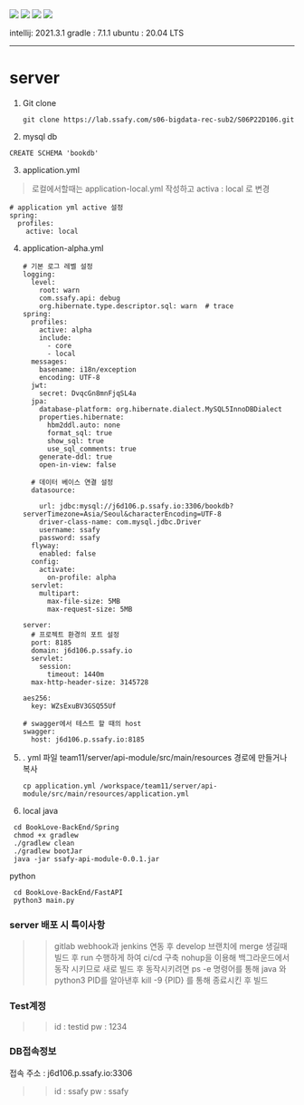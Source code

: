 <img src="https://img.shields.io/badge/spring_boot-2.3.2-%236DB33F?style=plastic&logo=Spring"> 
<img src="https://img.shields.io/badge/MySQL-8.0-%234479A1?style=plastic&logo=mysql"> 
<img src="https://img.shields.io/badge/docker-20.10.7-%236DB33F?color=blue&style=plastic&logo=docker"> 
<img src="https://img.shields.io/badge/Jenkins-2.319.3-%236DB33F?color=red&style=plastic&logo=Jenkins">

intellij: 2021.3.1
gradle : 7.1.1
ubuntu : 20.04 LTS

------

# server

1. Git clone 

   ```
   git clone https://lab.ssafy.com/s06-bigdata-rec-sub2/S06P22D106.git
   ```

2.  mysql db

   ```
   CREATE SCHEMA 'bookdb'
   ```

3.  application.yml
> 로컬에서할때는 application-local.yml 작성하고 activa : local 로 변경 

   ```
   # application yml active 설정
   spring:
     profiles:
       active: local
   ```

4. application-alpha.yml

   ```
   # 기본 로그 레벨 설정
   logging:
     level:
       root: warn
       com.ssafy.api: debug
       org.hibernate.type.descriptor.sql: warn  # trace
   spring:
     profiles:
       active: alpha
       include:
         - core
         - local
     messages:
       basename: i18n/exception
       encoding: UTF-8
     jwt:
       secret: DvqcGn8mnFjqSL4a
     jpa:
       database-platform: org.hibernate.dialect.MySQL5InnoDBDialect
       properties.hibernate:
         hbm2ddl.auto: none
         format_sql: true
         show_sql: true
         use_sql_comments: true
       generate-ddl: true
       open-in-view: false
   
     # 데이터 베이스 연결 설정
     datasource:
   
       url: jdbc:mysql://j6d106.p.ssafy.io:3306/bookdb?serverTimezone=Asia/Seoul&characterEncoding=UTF-8
       driver-class-name: com.mysql.jdbc.Driver
       username: ssafy
       password: ssafy
     flyway:
       enabled: false
     config:
       activate:
         on-profile: alpha
     servlet:
       multipart:
         max-file-size: 5MB
         max-request-size: 5MB     
   
   server:
     # 프로젝트 환경의 포트 설정
     port: 8185
     domain: j6d106.p.ssafy.io
     servlet:
       session:
         timeout: 1440m
     max-http-header-size: 3145728
   
   aes256:
     key: WZsExuBV3GSQ55Uf
   
   # swagger에서 테스트 할 때의 host
   swagger:
     host: j6d106.p.ssafy.io:8185
   ```
   

5. . yml 파일 team11/server/api-module/src/main/resources 경로에 만들거나 복사

   ```
   cp application.yml /workspace/team11/server/api-module/src/main/resources/application.yml
   ```

6.  local 
    java
   ```
    cd BookLove-BackEnd/Spring
    chmod +x gradlew
    ./gradlew clean
    ./gradlew bootJar
    java -jar ssafy-api-module-0.0.1.jar
   ```

   python
   ```
    cd BookLove-BackEnd/FastAPI
    python3 main.py
   ```

   

### server 배포 시 특이사항

> > gitlab webhook과  jenkins 연동 후 develop 브랜치에 merge 생길때 빌드 후 run 수행하게 하여 ci/cd 구축
> > nohup을 이용해 백그라운드에서 동작 시키므로 새로 빌드 후 동작시키려면 ps -e 명령어를 통해 java 와 python3 PID를 알아낸후
> > kill -9 {PID} 를 통해 종료시킨 후 빌드


### Test계정
> > id : testid    pw : 1234

### DB접속정보
접속 주소 : j6d106.p.ssafy.io:3306
>> id : ssafy pw : ssafy 
